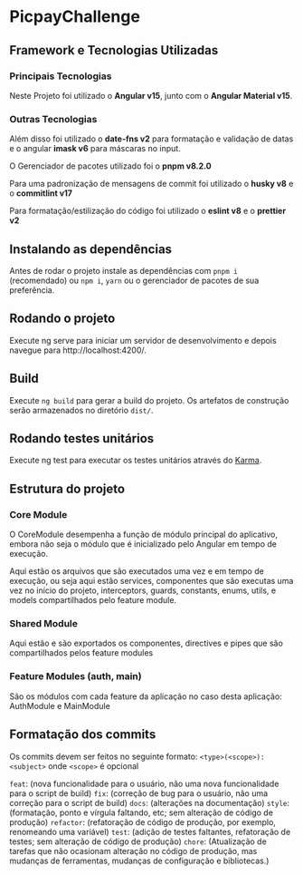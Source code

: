 # PicpayChallenge

## Framework e Tecnologias Utilizadas

### Principais Tecnologias

Neste Projeto foi utilizado o **Angular v15**, junto com o **Angular Material v15**.

### Outras Tecnologias

Além disso foi utilizado o **date-fns v2** para formatação e validação de datas e o angular **imask v6** para máscaras no input.

O Gerenciador de pacotes utilizado foi o **pnpm v8.2.0**

Para uma padronização de mensagens de commit foi utilizado o **husky v8** e o **commitlint v17**

Para formatação/estilização do código foi utilizado o **eslint v8** e o **prettier v2**

## Instalando as dependências

Antes de rodar o projeto instale as dependências com `pnpm i` (recomendado) ou `npm i`, `yarn` ou o gerenciador de pacotes de sua preferência.

## Rodando o projeto

Execute ng serve para iniciar um servidor de desenvolvimento e depois navegue para http://localhost:4200/.

## Build

Execute `ng build` para gerar a build do projeto. Os artefatos de construção serão armazenados no diretório `dist/`.

## Rodando testes unitários

Execute ng test para executar os testes unitários através do [Karma](https://karma-runner.github.io).

## Estrutura do projeto

### Core Module
O CoreModule desempenha a função de módulo principal do aplicativo, embora não seja o módulo que é inicializado pelo Angular em tempo de execução.

Aqui estão os arquivos que são executados uma vez e em tempo de execução, ou seja aqui estão services, componentes que são executas uma vez no início do projeto, interceptors, guards, constants, enums, utils, e models compartilhados pelo feature module.

### Shared Module
Aqui estão e são exportados os componentes, directives e pipes que são compartilhados pelos feature modules  

### Feature Modules (auth, main)
São os módulos com cada feature da aplicação no caso desta aplicação: AuthModule e MainModule


## Formatação dos commits
Os commits devem ser feitos no seguinte formato: `<type>(<scope>): <subject>` onde `<scope>` é opcional

`feat`: (nova funcionalidade para o usuário, não uma nova funcionalidade para o script de build)
`fix`: (correção de bug para o usuário, não uma correção para o script de build)
`docs`: (alterações na documentação)
`style`: (formatação, ponto e vírgula faltando, etc; sem alteração de código de produção)
`refactor`: (refatoração de código de produção, por exemplo, renomeando uma variável)
`test`: (adição de testes faltantes, refatoração de testes; sem alteração de código de produção)
`chore`: (Atualização de tarefas que não ocasionam alteração no código de produção, mas mudanças de ferramentas, mudanças de configuração e bibliotecas.)
